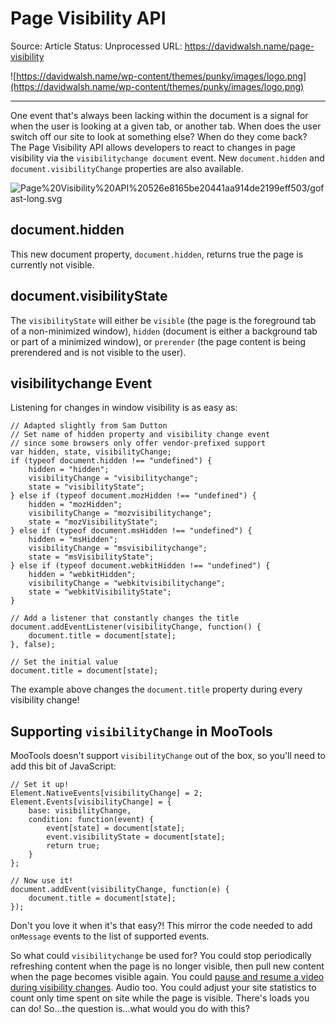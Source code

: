 # Page Visibility API

Source: Article
Status: Unprocessed
URL: https://davidwalsh.name/page-visibility

![https://davidwalsh.name/wp-content/themes/punky/images/logo.png](https://davidwalsh.name/wp-content/themes/punky/images/logo.png)

---

One event that's always been lacking within the document is a signal for when the user is looking at a given tab, or another tab. When does the user switch off our site to look at something else? When do they come back? The Page Visibility API allows developers to react to changes in page visibility via the `visibilitychange document` event. New `document.hidden` and `document.visibilityChange` properties are also available.

![Page%20Visibility%20API%20526e8165be20441aa914de2199eff503/gofast-long.svg](Page%20Visibility%20API%20526e8165be20441aa914de2199eff503/gofast-long.svg)

## document.hidden

This new document property, `document.hidden`, returns true the page is currently not visible.

## document.visibilityState

The `visibilityState` will either be `visible` (the page is the foreground tab of a non-minimized window), `hidden` (document is either a background tab or part of a minimized window), or `prerender` (the page content is being prerendered and is not visible to the user).

## visibilitychange Event

Listening for changes in window visibility is as easy as:

```
// Adapted slightly from Sam Dutton
// Set name of hidden property and visibility change event
// since some browsers only offer vendor-prefixed support
var hidden, state, visibilityChange;
if (typeof document.hidden !== "undefined") {
	hidden = "hidden";
	visibilityChange = "visibilitychange";
	state = "visibilityState";
} else if (typeof document.mozHidden !== "undefined") {
	hidden = "mozHidden";
	visibilityChange = "mozvisibilitychange";
	state = "mozVisibilityState";
} else if (typeof document.msHidden !== "undefined") {
	hidden = "msHidden";
	visibilityChange = "msvisibilitychange";
	state = "msVisibilityState";
} else if (typeof document.webkitHidden !== "undefined") {
	hidden = "webkitHidden";
	visibilityChange = "webkitvisibilitychange";
	state = "webkitVisibilityState";
}

// Add a listener that constantly changes the title
document.addEventListener(visibilityChange, function() {
	document.title = document[state];
}, false);

// Set the initial value
document.title = document[state];
```

The example above changes the `document.title` property during every visibility change!

## Supporting `visibilityChange` in MooTools

MooTools doesn't support `visibilityChange` out of the box, so you'll need to add this bit of JavaScript:

```
// Set it up!
Element.NativeEvents[visibilityChange] = 2;
Element.Events[visibilityChange] = {
	base: visibilityChange,
	condition: function(event) {
		event[state] = document[state];
		event.visibilityState = document[state];
		return true;
	}
};

// Now use it!
document.addEvent(visibilityChange, function(e) {
	document.title = document[state];
});
```

Don't you love it when it's that easy?! This mirror the code needed to add `onMessage` events to the list of supported events.

So what could `visibilitychange` be used for? You could stop periodically refreshing content when the page is no longer visible, then pull new content when the page becomes visible again. You could [pause and resume a video during visibility changes](http://www.samdutton.com/pageVisibility/). Audio too. You could adjust your site statistics to count only time spent on site while the page is visible. There's loads you can do! So...the question is...what would you do with this?
